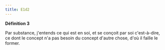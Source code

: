 ```yaml
---
title: E1d2
---
```


**Définition 3**

Par substance, j'entends ce qui est en soi, et se conçoit par soi c'est-à-dire, ce dont le concept n'a pas besoin du concept d'autre chose, d'où il faille le former.